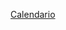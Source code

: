  <a href="https://github.com/hemerotecadetarifa/hemeroteca2/main/calendario hebreo.pdf" target="_blank">  Calendario </a> <br>
